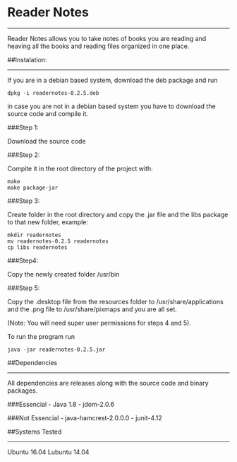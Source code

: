 # Reader Notes
<hr>

Reader Notes allows you to take notes of books you are reading and heaving
all the books and reading files organized in one place.

##Instalation:
<hr>

If you are in a debian based system, download the deb package and run

	dpkg -i readernotes-0.2.5.deb

in case you are not in a debian based system you have to download the source
code and compile it.

###Step 1:

Download the source code

###Step 2:

Compite it in the root directory of the project with:

	make
	make package-jar

###Step 3: 

Create folder in the root directory and copy the .jar file and the libs package
to that new folder, example:

	mkdir readernotes
	mv readernotes-0.2.5 readernotes
	cp libs readernotes

###Step4:

Copy the newly created folder /usr/bin 

###Step 5:

Copy the .desktop file from the resources folder to /usr/share/applications
and the .png file to /usr/share/pixmaps and you are all set.

(Note: You will need super user permissions for steps 4 and 5).


To run the program run

	java -jar readernotes-0.2.5.jar

##Dependencies
<hr>

All dependencies are releases along with the source code and binary packages.

###Essencial
	- Java 1.8
	- jdom-2.0.6

###Not Essencial
	- java-hamcrest-2.0.0.0
	- junit-4.12

##Systems Tested
<hr>

Ubuntu 16.04
Lubuntu 14.04

